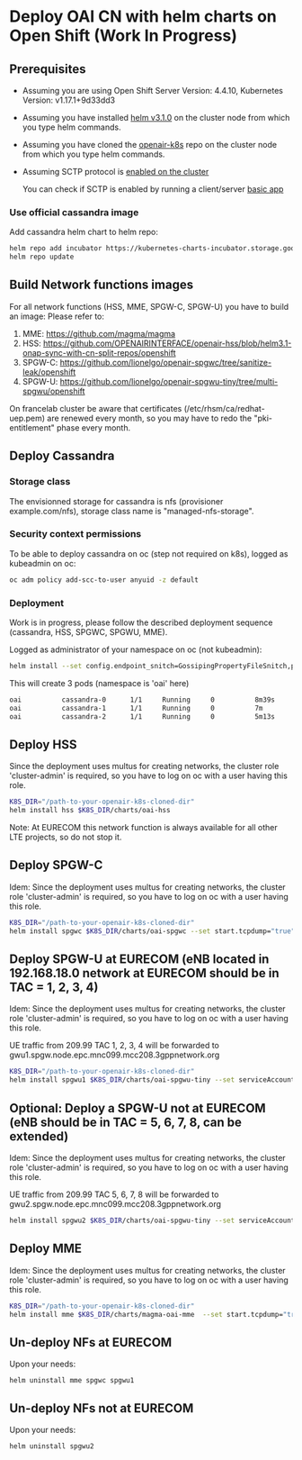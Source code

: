 # Deploy OAI CN with helm charts on Open Shift (Work In Progress)

## Prerequisites
- Assuming you are using Open Shift Server Version: 4.4.10, Kubernetes Version: v1.17.1+9d33dd3
- Assuming you have installed [helm v3.1.0](https://github.com/helm/helm/releases/tag/v3.1.0) on the cluster node from which you type helm commands.
- Assuming you have cloned the [openair-k8s](https://github.com/OPENAIRINTERFACE/openair-k8s) repo on the cluster node from which you type helm commands.
- Assuming SCTP protocol is [enabled on the cluster](https://docs.openshift.com/container-platform/4.4/networking/using-sctp.html#nw-sctp-enabling_using-sctp)
  
  You can check if SCTP is enabled by running a client/server [basic app](https://docs.openshift.com/container-platform/4.4/networking/using-sctp.html#nw-sctp-verifying_using-sctp)

### Use official cassandra image
Add cassandra helm chart to helm repo:
```bash
helm repo add incubator https://kubernetes-charts-incubator.storage.googleapis.com
helm repo update
```

## Build Network functions images
For all network functions (HSS, MME, SPGW-C, SPGW-U) you have to build an image:
Please refer to:
1. MME: https://github.com/magma/magma
1. HSS: https://github.com/OPENAIRINTERFACE/openair-hss/blob/helm3.1-onap-sync-with-cn-split-repos/openshift
1. SPGW-C: https://github.com/lionelgo/openair-spgwc/tree/sanitize-leak/openshift
1. SPGW-U: https://github.com/lionelgo/openair-spgwu-tiny/tree/multi-spgwu/openshift

On francelab cluster be aware that certificates (/etc/rhsm/ca/redhat-uep.pem) are renewed every month, so you may have to redo the "pki-entitlement" phase every month.

## Deploy Cassandra
### Storage class
The envisionned storage for cassandra is nfs (provisioner example.com/nfs), storage class name is "managed-nfs-storage".

### Security context permissions
To be able to deploy cassandra on oc (step not required on k8s), logged as kubeadmin on oc:
```bash
oc adm policy add-scc-to-user anyuid -z default
```
### Deployment
Work is in progress, please follow the described deployment sequence (cassandra, HSS, SPGWC, SPGWU, MME).

Logged as administrator of your namespace on oc (not kubeadmin):
```bash
helm install --set config.endpoint_snitch=GossipingPropertyFileSnitch,persistence.storageClass=managed-nfs-storage  cassandra incubator/cassandra
```
This will create 3 pods (namespace is 'oai' here)

```bash
oai          cassandra-0      1/1     Running     0          8m39s
oai          cassandra-1      1/1     Running     0          7m   
oai          cassandra-2      1/1     Running     0          5m13s
```

## Deploy HSS
Since the deployment uses multus for creating networks, the cluster role 'cluster-admin' is required, so you have to log on oc with a user having this role.

```bash
K8S_DIR="/path-to-your-openair-k8s-cloned-dir"
helm install hss $K8S_DIR/charts/oai-hss
```

Note: At EURECOM this network function is always available for all other LTE projects, so do not stop it.

## Deploy SPGW-C
Idem: Since the deployment uses multus for creating networks, the cluster role 'cluster-admin' is required, so you have to log on oc with a user having this role.

```bash
K8S_DIR="/path-to-your-openair-k8s-cloned-dir"
helm install spgwc $K8S_DIR/charts/oai-spgwc --set start.tcpdump="true"
```

## Deploy SPGW-U at EURECOM (eNB located in 192.168.18.0 network at EURECOM should be in TAC = 1, 2, 3, 4)
Idem: Since the deployment uses multus for creating networks, the cluster role 'cluster-admin' is required, so you have to log on oc with a user having this role.

UE traffic from 209.99 TAC 1, 2, 3, 4 will be forwarded to gwu1.spgw.node.epc.mnc099.mcc208.3gppnetwork.org


```bash
K8S_DIR="/path-to-your-openair-k8s-cloned-dir"
helm install spgwu1 $K8S_DIR/charts/oai-spgwu-tiny --set serviceAccount.name="oai-spgwu1-tiny-sa" --set lte.instance="0" --set lte.fqdn="gwu1.spgw.node.epc.mnc099.mcc208.3gppnetwork.org" --set lte.spgwIpOneIf="192.168.18.151" --set lte.netUeIp="192.168.21.0/24" --set start.tcpdump="false"
```

## Optional: Deploy a SPGW-U not at EURECOM (eNB should be in TAC = 5, 6, 7, 8, can be extended)
Idem: Since the deployment uses multus for creating networks, the cluster role 'cluster-admin' is required, so you have to log on oc with a user having this role.

UE traffic from 209.99 TAC 5, 6, 7, 8 will be forwarded to gwu2.spgw.node.epc.mnc099.mcc208.3gppnetwork.org


```bash
helm install spgwu2 $K8S_DIR/charts/oai-spgwu-tiny --set serviceAccount.name="oai-spgwu2-tiny-sa" --set lte.instance="1" --set lte.fqdn="gwu2.spgw.node.epc.mnc099.mcc208.3gppnetwork.org" --set lte.spgwIpOneIf="192.168.18.168" --set lte.netUeIp="192.168.21.0/24" --set start.tcpdump="false"

```

## Deploy MME
Idem: Since the deployment uses multus for creating networks, the cluster role 'cluster-admin' is required, so you have to log on oc with a user having this role.

```bash
K8S_DIR="/path-to-your-openair-k8s-cloned-dir"
helm install mme $K8S_DIR/charts/magma-oai-mme  --set start.tcpdump="true"
```


## Un-deploy NFs at EURECOM
Upon your needs:

```
helm uninstall mme spgwc spgwu1 
```

## Un-deploy NFs not at EURECOM
Upon your needs:

```
helm uninstall spgwu2
```


